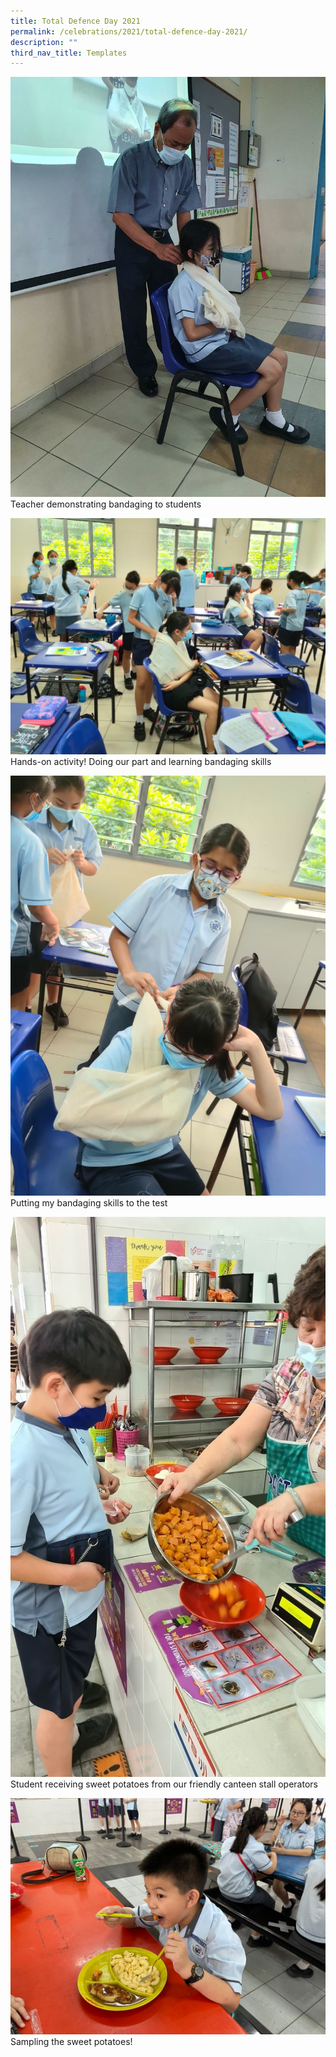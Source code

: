 ```yaml
---
title: Total Defence Day 2021
permalink: /celebrations/2021/total-defence-day-2021/
description: ""
third_nav_title: Templates
---
```

![Teacher demonstrating bandaging to students](/images/Celebrations/2021/TDD/tdd2021-1.jpg)Teacher demonstrating bandaging to students

![Hands-on activity! Doing our part and learning bandaging skills](/images/Celebrations/2021/TDD/tdd2021-2.jpg)Hands-on activity! Doing our part and learning bandaging skills

![Putting my bandaging skills to the test](/images/Celebrations/2021/TDD/tdd2021-3.jpg)Putting my bandaging skills to the test

![Student receiving sweet potatoes from our friendly canteen stall operators](/images/Celebrations/2021/TDD/tdd2021-4.jpg)Student receiving sweet potatoes from our friendly canteen stall operators

![Sampling the sweet potatoes!](/images/Celebrations/2021/TDD/tdd2021-5.jpg)Sampling the sweet potatoes!